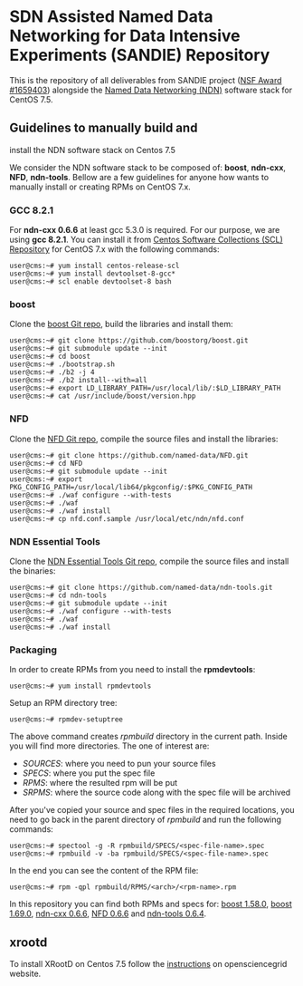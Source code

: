 # SDN Assisted Named Data Networking for Data Intensive Experiments (SANDIE) Repository

This is the repository of all deliverables from SANDIE project ([NSF Award #1659403](https://www.nsf.gov/awardsearch/showAward?AWD_ID=1659403)) alongside the [Named Data Networking (NDN)](https://named-data.net/) software stack for CentOS 7.5.

## Guidelines to manually build and 
install the NDN software stack on Centos 7.5

We consider the NDN software stack to be composed of: **boost**, **ndn-cxx**, **NFD**, **ndn-tools**. Bellow are a few guidelines for anyone how wants to manually install or creating RPMs on CentOS 7.x.

### GCC 8.2.1

For **ndn-cxx 0.6.6** at least gcc 5.3.0 is required. For our purpose, we are using **gcc 8.2.1**. You can install it from [Centos Software Collections (SCL) Repository](https://wiki.centos.org/AdditionalResources/Repositories/SCL) for CentOS 7.x with the following commands:

```console
user@cms:~# yum install centos-release-scl
user@cms:~# yum install devtoolset-8-gcc*
user@cms:~# scl enable devtoolset-8 bash
```

### boost

Clone the [boost Git repo](https://github.com/boostorg/boost), build the libraries and install them:

```console
user@cms:~# git clone https://github.com/boostorg/boost.git
user@cms:~# git submodule update --init
user@cms:~# cd boost
user@cms:~# ./bootstrap.sh
user@cms:~# ./b2 -j 4
user@cms:~# ./b2 install--with=all
user@cms:~# export LD_LIBRARY_PATH=/usr/local/lib/:$LD_LIBRARY_PATH
user@cms:~# cat /usr/include/boost/version.hpp
```

### NFD 

Clone the [NFD Git repo](https://github.com/named-data/NFD), compile the source files and install the libraries:

```console
user@cms:~# git clone https://github.com/named-data/NFD.git
user@cms:~# cd NFD
user@cms:~# git submodule update --init
user@cms:~# export PKG_CONFIG_PATH=/usr/local/lib64/pkgconfig/:$PKG_CONFIG_PATH
user@cms:~# ./waf configure --with-tests
user@cms:~# ./waf
user@cms:~# ./waf install
user@cms:~# cp nfd.conf.sample /usr/local/etc/ndn/nfd.conf
```

### NDN Essential Tools

Clone the [NDN Essential Tools Git repo](https://github.com/named-data/ndn-tools.git), compile the source files and install the binaries:

```console
user@cms:~# git clone https://github.com/named-data/ndn-tools.git
user@cms:~# cd ndn-tools
user@cms:~# git submodule update --init
user@cms:~# ./waf configure --with-tests
user@cms:~# ./waf
user@cms:~# ./waf install
```

### Packaging

In order to create RPMs from you need to install the **rpmdevtools**:
```console
user@cms:~# yum install rpmdevtools
```

Setup an RPM directory tree:
```console
user@cms:~# rpmdev-setuptree
```

The above command creates *rpmbuild* directory in the current path. Inside you will find more directories. The one of interest are:
- *SOURCES*: where you need to pun your source files
- *SPECS*: where you put the spec file
- *RPMS*: where the resulted rpm will be put
- *SRPMS*: where the source code along with the spec file will be archived

After you've copied your source and spec files in the required locations, you need to go back in the parent directory of *rpmbuild* and run the following commands:
```console
user@cms:~# spectool -g -R rpmbuild/SPECS/<spec-file-name>.spec
user@cms:~# rpmbuild -v -ba rpmbuild/SPECS/<spec-file-name>.spec
```

In the end you can see the content of the RPM file:
```console
user@cms:~# rpm -qpl rpmbuild/RPMS/<arch>/<rpm-name>.rpm
```

In this repository you can find both RPMs and specs for: [boost 1.58.0](SPECS/boost-1.58.0.spec), [boost 1.69.0](SPECS/boost-1.69.0.spec), [ndn-cxx 0.6.6](SPECS/libndn-cxx.spec), [NFD 0.6.6](SPECS/nfd.spec) and [ndn-tools 0.6.4](SPECS/ndn-tools.spec).

## xrootd

To install XRootD on Centos 7.5 follow the [instructions](https://opensciencegrid.org/docs/data/xrootd/install-standalone/) on opensciencegrid website.
